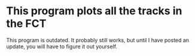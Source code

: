 # This program plots all the tracks in the FCT

This program is outdated. It probably still works, but until I have posted an update, you will have to figure it out yourself.
